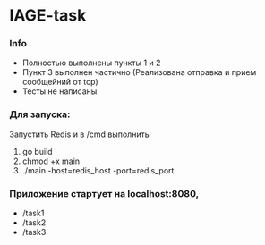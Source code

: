 # IAGE-task

### Info
- Полностью выполнены пункты 1 и 2
- Пункт 3 выполнен частично (Реализована отправка и прием сообщейний от tcp)
- Тесты не написаны.

### Для запуска:
Запустить Redis и в /cmd выполнить
1) go build 
2) chmod +x main
3) ./main -host=redis_host -port=redis_port 
### Приложение стартует на localhost:8080, 
- /task1 
- /task2 
- /task3
